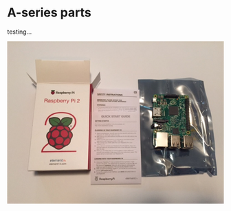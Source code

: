 # A-series parts

testing...

![Hello World](https://github.com/cjdaly/CompuCanvas/blob/master/doc/parts/A-series/images/rPi.jpg?raw=true)

